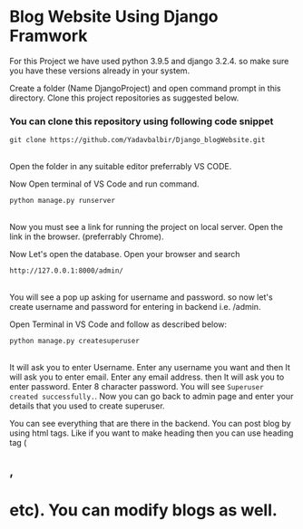 <h1>Blog Website Using Django Framwork</h1>

For this Project we have used python 3.9.5 and django 3.2.4. so make sure you have these versions already in your system.

Create a folder (Name DjangoProject) and open command prompt in this directory. Clone this project repositories as suggested below.
<h3>You can clone this repository using following code snippet</h3>
<code>git clone https://github.com/Yadavbalbir/Django_blogWebsite.git</code>
<p>
 <br> Open the folder in any suitable editor preferrably VS CODE. </p>

<p>Now Open terminal of VS Code and run command.</p>
<code>python manage.py runserver </code> <br>
<p>
 <br>
Now you must see a link for running the project on local server. Open the link in the browser. (preferrably Chrome).
</p>

<p> Now Let's open the database. Open your browser and search <br></p>
<code>http://127.0.0.1:8000/admin/ </code> 
<p>
  <br>
  You will see a pop up asking for username and password. so now let's create username and password for entering in backend i.e. /admin.
  <br>
</p>
<p>Open Terminal in VS Code and follow as described below: <br></p>

<code>python manage.py createsuperuser</code>
<p>
  <br>
  It will ask you to enter Username. Enter any username you want and then It will ask you to enter email. Enter any email address. then It will ask you to enter password. Enter 8 character password.
  You will see <code>Superuser created successfully.</code>. Now you can go back to admin page and enter your details that you used to create superuser.  
  <br>
  
  You can see everything that are there in the backend. You can post blog by using html tags. Like if you want to make heading then you can use heading tag (<h2>, <h1> etc). You can modify blogs as well. 
    <br>
    
</p>
